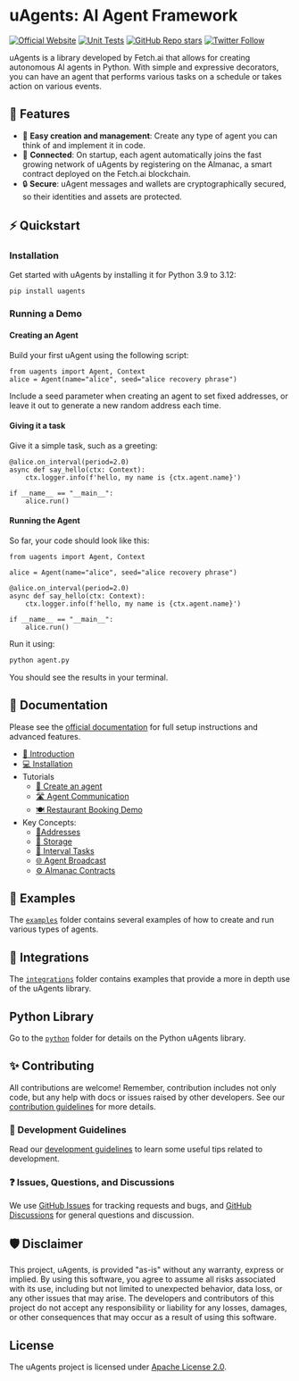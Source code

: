 # uAgents: AI Agent Framework

[![Official Website](https://img.shields.io/badge/Official%20Website-fetch.ai-blue?style=flat&logo=world&logoColor=white)](https://fetch.ai) [![Unit Tests](https://img.shields.io/github/actions/workflow/status/Fetchai/uAgents/ci-tests.yml?label=unit%20tests)](https://github.com/Fetchai/uAgents/actions/workflows/ci-tests.yml) [![GitHub Repo stars](https://img.shields.io/github/stars/Fetchai/uAgents?style=social)](https://github.com/Fetchai/uAgents/stargazers) [![Twitter Follow](https://img.shields.io/twitter/follow/fetch_ai?style=social)](https://twitter.com/fetch_ai)

uAgents is a library developed by Fetch.ai that allows for creating autonomous AI agents in Python. With simple and expressive decorators, you can have an agent that performs various tasks on a schedule or takes action on various events.

## 🚀 Features

- 🤖 **Easy creation and management**: Create any type of agent you can think of and implement it in code.
- 🔗 **Connected**: On startup, each agent automatically joins the fast growing network of uAgents by registering on the Almanac, a smart contract deployed on the Fetch.ai blockchain.
- 🔒 **Secure**: uAgent messages and wallets are cryptographically secured, so their identities and assets are protected.

## ⚡ Quickstart

### Installation

Get started with uAgents by installing it for Python 3.9 to 3.12:

    pip install uagents

### Running a Demo

#### Creating an Agent

Build your first uAgent using the following script:

```python3
from uagents import Agent, Context
alice = Agent(name="alice", seed="alice recovery phrase")
```

Include a seed parameter when creating an agent to set fixed addresses, or leave it out to generate a new random address each time.

#### Giving it a task

Give it a simple task, such as a greeting:

```python3
@alice.on_interval(period=2.0)
async def say_hello(ctx: Context):
    ctx.logger.info(f'hello, my name is {ctx.agent.name}')

if __name__ == "__main__":
    alice.run()
```

#### Running the Agent

So far, your code should look like this:

```python3
from uagents import Agent, Context

alice = Agent(name="alice", seed="alice recovery phrase")

@alice.on_interval(period=2.0)
async def say_hello(ctx: Context):
    ctx.logger.info(f'hello, my name is {ctx.agent.name}')

if __name__ == "__main__":
    alice.run()
```

Run it using:

```bash
python agent.py
```

You should see the results in your terminal.

## 📖 Documentation

Please see the [official documentation](https://fetch.ai/docs) for full setup instructions and advanced features.

- [👋 Introduction](https://fetch.ai/docs/concepts/agents/agents)
- [💻 Installation](https://fetch.ai/docs/guides/agents/installing-uagent)
- Tutorials
  - [🤖 Create an agent](https://fetch.ai/docs/guides/agents/create-a-uagent)
  - [🛣️ Agent Communication](https://fetch.ai/docs/guides/agents/communicating-with-other-agents)
  - [🍽️ Restaurant Booking Demo](https://fetch.ai/docs/guides/agents/booking-demo)
- Key Concepts:
  - [📍Addresses](https://fetch.ai/docs/guides/agents/getting-uagent-address)
  - [💾 Storage](https://fetch.ai/docs/guides/agents/storage-function)
  - [📝 Interval Tasks](https://fetch.ai/docs/guides/agents/interval-task)
  - [🌐 Agent Broadcast](https://fetch.ai/docs/guides/agents/broadcast)
  - [⚙️ Almanac Contracts](https://fetch.ai/docs/guides/agents/register-in-almanac)

## 🌱 Examples

The [`examples`](https://github.com/fetchai/uAgents/tree/main/python/examples) folder contains several examples of how to create and run various types of agents.

## 🌲 Integrations

The [`integrations`](https://github.com/fetchai/uAgents/tree/main/integrations) folder contains examples that provide a more in depth use of the uAgents library.

## Python Library

Go to the [`python`](https://github.com/fetchai/uAgents/tree/main/python) folder for details on the Python uAgents library.

## ✨ Contributing

All contributions are welcome! Remember, contribution includes not only code, but any help with docs or issues raised by other developers. See our [contribution guidelines](https://github.com/fetchai/uAgents/blob/main/CONTRIBUTING.md) for more details.

### 📄 Development Guidelines

Read our [development guidelines](https://github.com/fetchai/uAgents/blob/main/DEVELOPING.md) to learn some useful tips related to development.

### ❓ Issues, Questions, and Discussions

We use [GitHub Issues](https://github.com/fetchai/uAgents/issues) for tracking requests and bugs, and [GitHub Discussions](https://github.com/fetchai/uAgents/discussions) for general questions and discussion.

## 🛡 Disclaimer

This project, uAgents, is provided "as-is" without any warranty, express or implied. By using this software, you agree to assume all risks associated with its use, including but not limited to unexpected behavior, data loss, or any other issues that may arise. The developers and contributors of this project do not accept any responsibility or liability for any losses, damages, or other consequences that may occur as a result of using this software.

## License

The uAgents project is licensed under [Apache License 2.0](https://github.com/fetchai/uAgents/blob/main/LICENSE).
